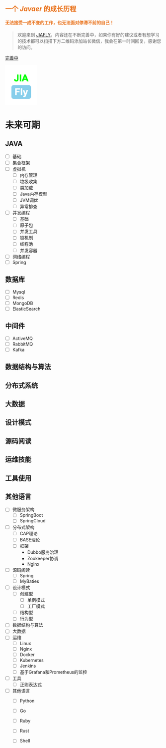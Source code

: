 <!-- 首页 -->
<h2 style="color: #E97018;">一个 <i>Javaer</i> 的成长历程</h2>
<h4 style="color: #E97018;">无法接受一成不变的工作，也无法面对停滞不前的自己！</h4>

> 欢迎来到 [JIAFLY](http://www.jiafly.com)，内容还在不断完善中，如果你有好的建议或者有想学习的技术都可以扫描下方二维码添加站长微信，我会在第一时间回复，感谢您的访问。
> 

[完善中](/article/jvm/jvm)

![image-20201123230218949](images/logo/logo-1-30.png)

# 未来可期
## JAVA
- [ ] 基础
- [ ] 集合框架
- [ ] 虚拟机
    - [ ] 内存管理
    - [ ] 垃圾收集
    - [ ] 类加载
    - [ ] Java内存模型
    - [ ] JVM调优
    - [ ] 异常排查
- [ ] 并发编程
    + [ ] 基础
    + [ ] 原子包
    + [ ] 并发工具
    + [ ] 锁机制
    + [ ] 线程池
    + [ ] 并发容器
- [ ] 网络编程
- [ ] Spring
## 数据库
- [ ] Mysql
- [ ] Redis
- [ ] MongoDB
- [ ] ElasticSearch
## 中间件
- [ ] ActiveMQ
- [ ] RabbitMQ
- [ ] Kafka
## 数据结构与算法
## 分布式系统
## 大数据
## 设计模式
## 源码阅读
## 运维技能
## 工具使用
## 其他语言

- [ ] 微服务架构
    + [ ] SpringBoot
    + [ ] SpringCloud
- [ ] 分布式架构
    + [ ] CAP理论
    + [ ] BASE理论
    + [ ] 框架
        * Dubbo服务治理
        * Zookeeper协调
        * Nginx
- [ ] 源码阅读
    + [ ] Spring
    + [ ] MyBaties
- [ ] 设计模式
    + [ ] 创建型
        * [ ] 单例模式
        * [ ] 工厂模式
    + [ ] 结构型
    + [ ] 行为型
- [ ] 数据结构与算法
- [ ] 大数据
- [ ] 运维
    + [ ] Linux
    + [ ] Nginx
    + [ ] Docker
    + [ ] Kubernetes
    + [ ] Jenkins
    + [ ] 基于Grafana和Prometheus的监控
- [ ] 工具
    + [ ] 正则表达式
- [ ] 其他语言
    + [ ] Python
    + [ ] Go
    + [ ] Ruby
    + [ ] Rust
    + [ ] Shell



